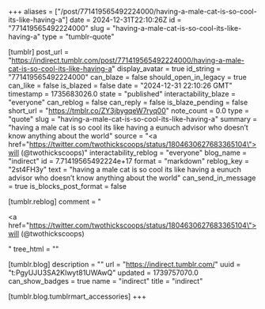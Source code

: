 +++
aliases = ["/post/771419565492224000/having-a-male-cat-is-so-cool-its-like-having-a"]
date = 2024-12-31T22:10:26Z
id = "771419565492224000"
slug = "having-a-male-cat-is-so-cool-its-like-having-a"
type = "tumblr-quote"

[tumblr]
post_url = "https://indirect.tumblr.com/post/771419565492224000/having-a-male-cat-is-so-cool-its-like-having-a"
display_avatar = true
id_string = "771419565492224000"
can_blaze = false
should_open_in_legacy = true
can_like = false
is_blazed = false
date = "2024-12-31 22:10:26 GMT"
timestamp = 1735683026.0
state = "published"
interactability_blaze = "everyone"
can_reblog = false
can_reply = false
is_blaze_pending = false
short_url = "https://tmblr.co/ZY3jbygqeW7ryq00"
note_count = 0.0
type = "quote"
slug = "having-a-male-cat-is-so-cool-its-like-having-a"
summary = "having a male cat is so cool its like having a eunuch advisor who doesn’t know anything about the world"
source = "<a href=\"https://twitter.com/twothickscoops/status/1804630627683365104\">will (@twothickscoops)</a>"
interactability_reblog = "everyone"
blog_name = "indirect"
id = 7.71419565492224e+17
format = "markdown"
reblog_key = "2st4FH3y"
text = "having a male cat is so cool its like having a eunuch advisor who doesn’t know anything about the world"
can_send_in_message = true
is_blocks_post_format = false

[tumblr.reblog]
comment = "<p><a href=\"https://twitter.com/twothickscoops/status/1804630627683365104\">will (@twothickscoops)</a></p>"
tree_html = ""

[tumblr.blog]
description = ""
url = "https://indirect.tumblr.com/"
uuid = "t:PgyUJU3SA2Klwyt81UWAwQ"
updated = 1739757070.0
can_show_badges = true
name = "indirect"
title = "indirect"

[tumblr.blog.tumblrmart_accessories]
+++
